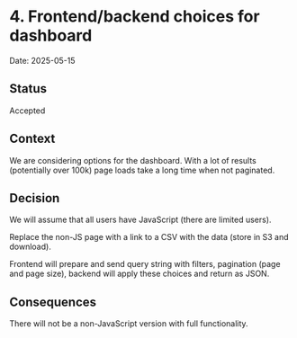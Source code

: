# 4. Frontend/backend choices for dashboard

Date: 2025-05-15

## Status

Accepted

## Context

We are considering options for the dashboard. With a lot of results (potentially over 100k) page loads take a long time when not paginated.

## Decision

We will assume that all users have JavaScript (there are limited users).

Replace the non-JS page with a link to a CSV with the data (store in S3 and download).

Frontend will prepare and send query string with filters, pagination (page and page size), backend will apply these choices and return as JSON. 


## Consequences

There will not be a non-JavaScript version with full functionality.
